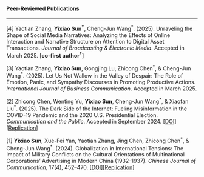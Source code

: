 #### **Peer-Reviewed Publications**

---

[4] Yaotian Zhang, **Yixiao Sun<sup>†</sup>**, Cheng-Jun Wang<sup>\*</sup>. (2025). Unraveling the Shape of Social Media Narratives: Analyzing the Effects of Online Interaction and Narrative Structure on Attention to Digital Asset Transactions. _Journal of Broadcasting & Electronic Media_. Accepted in March 2025. [**co-first author<sup>†</sup>**]

[3] Yaotian Zhang, **Yixiao Sun**, Gongjing Lu, Zhicong Chen<sup>\*</sup>, & Cheng-Jun Wang<sup>\*</sup>\. (2025). Let Us Not Wallow in the Valley of Despair: The Role of Emotion, Panic, and Sympathy Discourses in Promoting Productive Actions. _International Journal of Business Communication_. Accepted in March 2025.

[2] Zhicong Chen, Wenting Yu, **Yixiao Sun**, Cheng-Jun Wang<sup>\*</sup>, & Xiaofan Liu<sup>\*</sup>. (2025). The Dark Side of the Internet: Fueling Misinformation in the COVID-19 Pandemic and the 2020 U.S. Presidential Election. _Communication and the Public_. Accepted in September 2024. [[DOI](https://doi.org/10.1177/20570473251323752)][[Replication](https://doi.org/10.17605/OSF.IO/9M78F)]

[1] **Yixiao Sun**, Xue-Fei Yan, Yaotian Zhang, Jing Chen, Zhicong Chen<sup>\*</sup>, & Cheng-Jun Wang<sup>\*</sup>. (2024). Globalization in International Tensions: The Impact of Military Conflicts on the Cultural Orientations of Multinational Corporations’ Advertising in Modern China (1932–1937). _Chinese Journal of Communication_, 17(4), 452–470. [[DOI](https://doi.org/10.1080/17544750.2024.2354698)][[Replication](https://doi.org/10.17605/OSF.IO/6S7AQ)]
